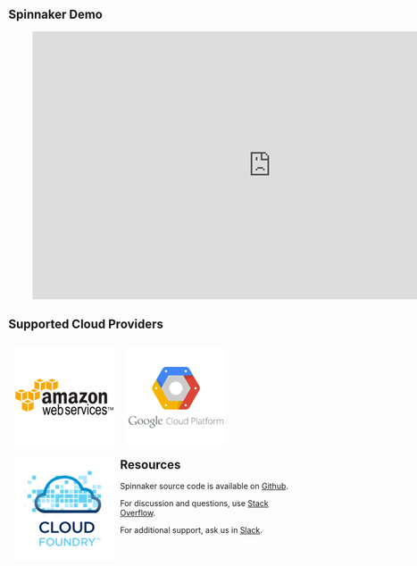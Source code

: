 ## Spinnaker Demo

<iframe style="margin-left:43px" width="854" height="480" src="https://www.youtube.com/embed/IeAj2W-NhIE" frameborder="0" allowfullscreen></iframe>

## Supported Cloud Providers

<div style="height:180px">
<img src="images/aws.png" style="float:left; margin:10px; border:0px"/>
<img src="images/gcp.png" style="float:left; margin:10px; border:0px"/>
<img src="images/cloudfoundry.png" style="float:left; margin:10px; border:0px"/>
</div>

## Resources

<i class="fa fa-github"></i> Spinnaker source code is available on [Github](http://www.github.com/spinnaker).

<i class="fa fa-stack-overflow"></i> For discussion and questions, use [Stack Overflow](http://stackoverflow.com/questions/tagged/spinnaker).

<i class="fa fa-slack"></i> For additional support, ask us in [Slack](http://join.spinnaker.io).
